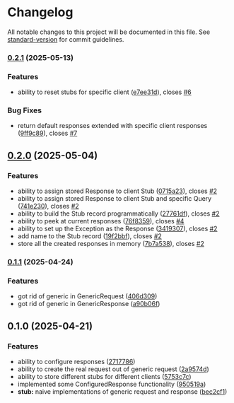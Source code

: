 # Changelog

All notable changes to this project will be documented in this file. See [standard-version](https://github.com/conventional-changelog/standard-version) for commit guidelines.

### [0.2.1](https://github.com/Decision-Driven-Development/testable-io/compare/v0.2.0...v0.2.1) (2025-05-13)


### Features

* ability to reset stubs for specific client ([e7ee31d](https://github.com/Decision-Driven-Development/testable-io/commit/e7ee31d8014db8f12eb51fc224e39ab9d7efd23b)), closes [#6](https://github.com/Decision-Driven-Development/testable-io/issues/6)


### Bug Fixes

* return default responses extended with specific client responses ([9ff9c89](https://github.com/Decision-Driven-Development/testable-io/commit/9ff9c89fbd604c3b8c7d84ea2d3faca26678ab7e)), closes [#7](https://github.com/Decision-Driven-Development/testable-io/issues/7)

## [0.2.0](https://github.com/Decision-Driven-Development/testable-io/compare/v0.1.1...v0.2.0) (2025-05-04)


### Features

* ability to assign stored Response to client Stub ([0715a23](https://github.com/Decision-Driven-Development/testable-io/commit/0715a230b48bbbaa8d79db2020fb8c9073a6f596)), closes [#2](https://github.com/Decision-Driven-Development/testable-io/issues/2)
* ability to assign stored Response to client Stub and specific Query ([741e230](https://github.com/Decision-Driven-Development/testable-io/commit/741e230ac7ac7b428335d8828e29e80ff4383aa6)), closes [#2](https://github.com/Decision-Driven-Development/testable-io/issues/2)
* ability to build the Stub record programmatically ([27761df](https://github.com/Decision-Driven-Development/testable-io/commit/27761df3592b1c7cbc30d17d51d90d655f11b7e5)), closes [#2](https://github.com/Decision-Driven-Development/testable-io/issues/2)
* ability to peek at current responses ([76f8359](https://github.com/Decision-Driven-Development/testable-io/commit/76f83597ef8870a1912890e34f402823cb3c8a31)), closes [#4](https://github.com/Decision-Driven-Development/testable-io/issues/4)
* ability to set up the Exception as the Response ([3419307](https://github.com/Decision-Driven-Development/testable-io/commit/34193071875686abe2d5056d10ee9feeb7cec002)), closes [#2](https://github.com/Decision-Driven-Development/testable-io/issues/2)
* add name to the Stub record ([19f2bbf](https://github.com/Decision-Driven-Development/testable-io/commit/19f2bbfb82ff810a5f7e3403130359b5ba373c10)), closes [#2](https://github.com/Decision-Driven-Development/testable-io/issues/2)
* store all the created responses in memory ([7b7a538](https://github.com/Decision-Driven-Development/testable-io/commit/7b7a5387eb6bfbc564f7d8cbe287b4f3a504f489)), closes [#2](https://github.com/Decision-Driven-Development/testable-io/issues/2)

### [0.1.1](https://github.com/Decision-Driven-Development/testable-io/compare/v0.1.0...v0.1.1) (2025-04-24)


### Features

* got rid of generic in GenericRequest ([406d309](https://github.com/Decision-Driven-Development/testable-io/commit/406d309510719865ccc174c8815f9d1ddbb6a641))
* got rid of generic in GenericResponse ([a90b06f](https://github.com/Decision-Driven-Development/testable-io/commit/a90b06fbf450db2513428ab5e203d7f1c5b007b7))

## 0.1.0 (2025-04-21)


### Features

* ability to configure responses ([2717786](https://github.com/Decision-Driven-Development/testable-io/commit/2717786e0699eabb23ca5bf050ab6d758d2cfcef))
* ability to create the real request out of generic request ([2a9574d](https://github.com/Decision-Driven-Development/testable-io/commit/2a9574da151656464e4e02bb458324e004f89747))
* ability to store different stubs for different clients ([5753c7c](https://github.com/Decision-Driven-Development/testable-io/commit/5753c7ca6b576994f5add1abd7eb0bf1f0208602))
* implemented some ConfiguredResponse functionality ([950519a](https://github.com/Decision-Driven-Development/testable-io/commit/950519af381974ce5b61f120ea9cd3e260114204))
* **stub:** naive implementations of generic request and response ([bec2cf1](https://github.com/Decision-Driven-Development/testable-io/commit/bec2cf134809b068554fd7404fedaff9feabf600))
